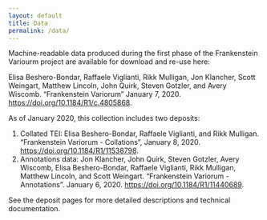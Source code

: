 ```yaml
---
layout: default
title: Data
permalink: /data/
---
```


Machine-readable data produced during the first phase of the Frankenstein Variourm project are available for download and re-use here:

Elisa Beshero-Bondar, Raffaele Viglianti, Rikk Mulligan, Jon Klancher, Scott Weingart, Matthew Lincoln, John Quirk, Steven Gotzler, and Avery Wiscomb. “Frankenstein Variorum” January 7, 2020. <https://doi.org/10.1184/R1/c.4805868>.

As of January 2020, this collection includes two deposits:

1. Collated TEI: Elisa Beshero-Bondar, Raffaele Viglianti, and Rikk Mulligan. “Frankenstein Variorum - Collations”, January 8, 2020. <https://doi.org/10.1184/R1/11538798>.
2. Annotations data: Jon Klancher, John Quirk, Steven Gotzler, Avery Wiscomb, Elisa Beshero-Bondar, Raffaele Viglianti, Rikk Mulligan, Matthew Lincoln, and Scott Weingart. “Frankenstein Variorum - Annotations”. January 6, 2020. <https://doi.org/10.1184/R1/11440689>.

See the deposit pages for more detailed descriptions and technical documentation.
